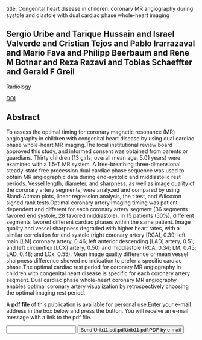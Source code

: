 title: Congenital heart disease in children: coronary MR angiography during systole and diastole with dual cardiac phase whole-heart imaging

## Sergio Uribe and Tarique Hussain and Israel Valverde and Cristian Tejos and Pablo Irarrazaval and Mario Fava and Philipp Beerbaum and Rene M Botnar and Reza Razavi and Tobias Schaeffter and Gerald F Greil
Radiology

<a href="https://doi.org/10.1148/radiol.11101659">DOI</a>

## Abstract
To assess the optimal timing for coronary magnetic resonance (MR) angiography in children with congenital heart disease by using dual cardiac phase whole-heart MR imaging.The local institutional review board approved this study, and informed consent was obtained from parents or guardians. Thirty children (13 girls; overall mean age, 5.01 years) were examined with a 1.5-T MR system. A free-breathing three-dimensional steady-state free precession dual cardiac phase sequence was used to obtain MR angiographic data during end-systolic and middiastolic rest periods. Vessel length, diameter, and sharpness, as well as image quality of the coronary artery segments, were analyzed and compared by using Bland-Altman plots, linear regression analysis, the t test, and Wilcoxon signed rank tests.Optimal coronary artery imaging timing was patient dependent and different for each coronary artery segment (36 segments favored end systole, 28 favored middiastole). In 15 patients (50%), different segments favored different cardiac phases within the same patient. Image quality and vessel sharpness degraded with higher heart rates, with a similar correlation for end systole (right coronary artery [RCA], 0.39; left main [LM] coronary artery, 0.46; left anterior descending [LAD] artery, 0.51; and left circumflex [LCX] artery, 0.50) and middiastole (RCA, 0.34; LM, 0.45; LAD, 0.48; and LCx, 0.55). Mean image quality difference or mean vessel sharpness difference showed no indication to prefer a specific cardiac phase.The optimal cardiac rest period for coronary MR angiography in children with congenital heart disease is specific for each coronary artery segment. Dual cardiac phase whole-heart coronary MR angiography enables optimal coronary artery visualization by retrospectively choosing the optimal imaging rest period.

A <b>pdf file</b> of this publication is available for personal use.Enter your e-mail address in the box below and press the button. You will receive an e-mail message with a link to the pdf file.
<form action="sender.php">  <input type="text" name="email">  <input type="submit" value="Send Urib11.pdf:pdfUrib11.pdf:PDF by e-mail"></form>